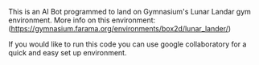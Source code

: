 This is an AI Bot programmed to land on Gymnasium's Lunar Landar gym environment. 
More info on this environment: (https://gymnasium.farama.org/environments/box2d/lunar_lander/)

If you would like to run this code you can use google collaboratory for a quick and easy set up environment. 
